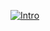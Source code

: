 [![Intro](https://img.youtube.com/vi/CsvNW_OO_5k/maxresdefault.jpg)](https://www.youtube.com/watch?v=CsvNW_OO_5k)
